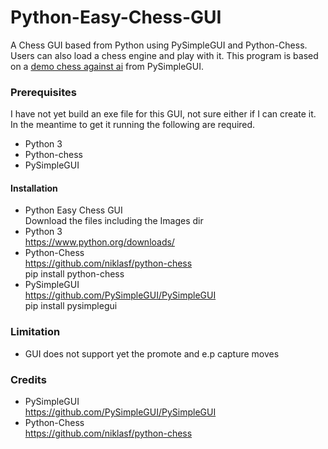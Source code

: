 # Python-Easy-Chess-GUI
A Chess GUI based from Python using PySimpleGUI and Python-Chess. Users can also load a chess engine and play with it. This program is based on a [demo chess against ai](https://github.com/PySimpleGUI/PySimpleGUI/tree/master/Chess) from PySimpleGUI.

### Prerequisites
I have not yet build an exe file for this GUI, not sure either if I can create it. In the meantime to get it running the following are required.
* Python 3
* Python-chess
* PySimpleGUI

#### Installation
* Python Easy Chess GUI<br>
Download the files including the Images dir
* Python 3<br>
https://www.python.org/downloads/
* Python-Chess<br>
https://github.com/niklasf/python-chess<br>
pip install python-chess
* PySimpleGUI<br>
https://github.com/PySimpleGUI/PySimpleGUI<br>
pip install pysimplegui

### Limitation
* GUI does not support yet the promote and e.p capture moves

### Credits
* PySimpleGUI<br>
https://github.com/PySimpleGUI/PySimpleGUI
* Python-Chess<br>
https://github.com/niklasf/python-chess
